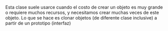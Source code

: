 

Esta clase suele usarce cuando el costo de crear un objeto es muy grande o requiere muchos recursos,
y necesitamos crear muchas veces de este objeto.
Lo que se hace es clonar objetos (de diferente clase inclusive) a partir de un prototipo (interfaz)  
